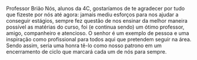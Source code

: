 Professor Brião
Nós, alunos da 4C, gostaríamos de te agradecer por tudo que fizeste por nós até agora: jamais mediu esforços para nos ajudar a conseguir estágios, sempre fez questão de nos ensinar da melhor maneira possível as matérias do curso, foi (e continua sendo) um ótimo professor, amigo, companheiro e atencioso. O senhor é um exemplo de pessoa e uma inspiração como profissional para todos aqui que pretendem seguir na área. Sendo assim, seria uma honra tê-lo como nosso patrono em um encerramento de ciclo que marcará cada um de nós para sempre.